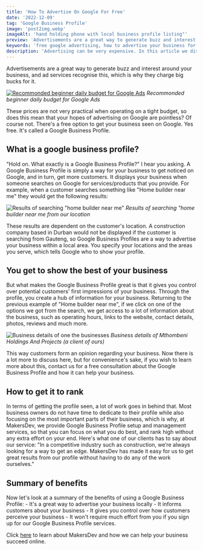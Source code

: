 ```yaml
---
title: 'How To Advertise On Google For Free'
date: '2022-12-09'
tag: 'Google Business Profile'
image: 'post2img.webp'
imageAlt: 'hand holding phone with local business profile listing"'
preview: 'Advertisements are a great way to generate buzz and interest around your business, and ad services recognise this, which is why they charge big bucks for it.'
keywords: 'free google advertising, how to advertise your business for free, how to advertise on google for free, i want to advertise my business for free, manage google business account, my local business'
description: 'Advertising can be very expensive. In this article we discuss how you can advertise on Google for free.'
---
```

Advertisements are a great way to generate buzz and interest around your business, and ad services recognise this, which is why they charge big bucks for it. 

[![Recommonded beginner daily budget for Google Ads](/postImages/googleads.jpg)](https://www.myggsa.co.za/how-much-does-google-adwords-cost-in-south-africa/)
*Recommonded beginner daily budget for Google Ads*

These prices are not very practical when operating on a tight budget, so does this mean that your hopes of advertising on Google are pointless? Of course not. There's a free option to get your business seen on Google. Yes free. It's called a Google Business Profile. 

## What is a google business profile?

"Hold on. What exactly is a Google Business Profile?" I hear you asking. A Google Business Profile is simply a way for your business to get noticed on Google, and in turn, get more customers. It displays your business when someone searches on Google for services/products that you provide. For example, when a customer searches something like "Home builder near me" they would get the following results:

![Results of searching "home builder near me"](/postImages/gmb2.PNG)
*Results of searching "home builder near me from our location*

These results are dependent on the customer's location. A construction company based in Durban would not be displayed if the customer is searching from Gauteng, so Google Business Profiles are a way to advertise your business within a local area. You specify your locations and the areas you serve, which tells Google who to show your profile. 

## You get to show the best of your business

But what makes the Google Business Profile great is that it gives you control over potential customers' first impressions of your business. Through the profile, you create a hub of information for your business. Returning to the previous example of "Home builder near me", if we click on one of the options we got from the search, we get access to a lot of information about the business, such as operating hours, links to the website, contact details, photos, reviews and much more. 

![Business details of one the businesses](/postImages/gmb3.PNG)
*Business details of Mthombeni Holdings And Projects (a client of ours)*

This way customers form an opinion regarding your business. Now there is a lot more to discuss here, but for convenience's sake, if you wish to learn more about this, contact us for a free consultation about the Google Business Profile and how it can help your business. 

## How to get it to rank

In terms of getting the profile seen, a lot of work goes in behind that. Most business owners do not have time to dedicate to their profile while also focusing on the most important parts of their business, which is why, at MakersDev, we provide Google Business Profile setup and management services, so that you can focus on what you do best, and rank high without any extra effort on your end. Here's what one of our clients has to say about our service: "In a competitive industry such as construction, we’re always looking for a way to get an edge. MakersDev has made it easy for us to get great results from our profile without having to do any of the work ourselves." 

## Summary of benefits

Now let's look at a summary of the benefits of using a Google Business Profile:
    - It's a great way to advertise your business locally
    - It informs customers about your business
    - It gives you control over how customers perceive your business
    - It won't require much effort from you if you sign up for our Google Business Profile services.

Click [here](https://makersdev.com "Home page containing more information") to learn about MakersDev and how we can help your business succeed online. 